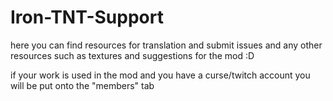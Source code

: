 # Iron-TNT-Support
here you can find resources for translation and submit issues and any other resources such as textures and suggestions for the mod :D

if your work is used in the mod and you have a curse/twitch account you will be put onto the "members" tab
